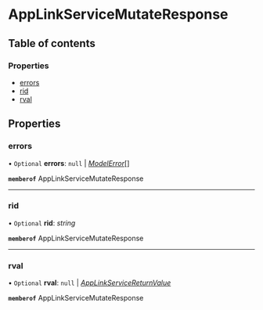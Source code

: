 # AppLinkServiceMutateResponse


## Table of contents

### Properties

- [errors](applinkservicemutateresponse.md#errors)
- [rid](applinkservicemutateresponse.md#rid)
- [rval](applinkservicemutateresponse.md#rval)

## Properties

### errors

• `Optional` **errors**: ``null`` \| [*ModelError*](modelerror.md)[]

**`memberof`** AppLinkServiceMutateResponse

___

### rid

• `Optional` **rid**: *string*

**`memberof`** AppLinkServiceMutateResponse

___

### rval

• `Optional` **rval**: ``null`` \| [*AppLinkServiceReturnValue*](applinkservicereturnvalue.md)

**`memberof`** AppLinkServiceMutateResponse
